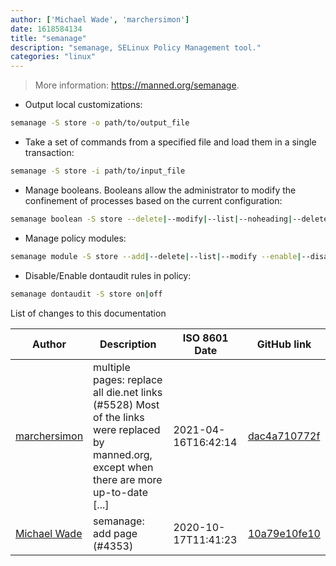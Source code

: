 ```yaml
---
author: ['Michael Wade', 'marchersimon']
date: 1618584134
title: "semanage"
description: "semanage, SELinux Policy Management tool."
categories: "linux"
---
```

> More information: <https://manned.org/semanage>.

- Output local customizations:

```bash
semanage -S store -o path/to/output_file
```

- Take a set of commands from a specified file and load them in a single transaction:

```bash
semanage -S store -i path/to/input_file
```

- Manage booleans. Booleans allow the administrator to modify the confinement of processes based on the current configuration:

```bash
semanage boolean -S store --delete|--modify|--list|--noheading|--deleteall -on|-off -F boolean|boolean_file
```

- Manage policy modules:

```bash
semanage module -S store --add|--delete|--list|--modify --enable|--disable module_name
```

- Disable/Enable dontaudit rules in policy:

```bash
semanage dontaudit -S store on|off
```
List of changes to this documentation


Author | Description | ISO 8601 Date | GitHub link
------|-----|-----|-----
[marchersimon](mailto:50295997+marchersimon@users.noreply.github.com) | multiple pages: replace all die.net links (#5528) Most of the links were replaced by manned.org, except when there are more up-to-date [...] | 2021-04-16T16:42:14 | [dac4a710772f](https://github.com/tldr-pages/tldr/commit/dac4a710772f9adef5b9883172fb30ed2416c0eb)
[Michael Wade](mailto:4274104+savvyspoon@users.noreply.github.com) | semanage: add page (#4353) | 2020-10-17T11:41:23 | [10a79e10fe10](https://github.com/tldr-pages/tldr/commit/10a79e10fe102d8eea69cce38cec2ec37610448a)

